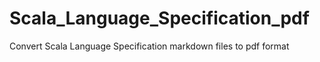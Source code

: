 # Scala_Language_Specification_pdf
Convert  Scala Language Specification markdown files to pdf format
